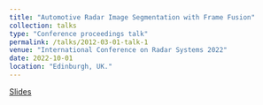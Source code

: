 ```yaml
---
title: "Automotive Radar Image Segmentation with Frame Fusion"
collection: talks
type: "Conference proceedings talk"
permalink: /talks/2012-03-01-talk-1
venue: "International Conference on Radar Systems 2022"
date: 2022-10-01
location: "Edinburgh, UK."
---
```


[Slides](http://yangsophiaxiao.github.io/files/Automotive-Radar-Image-Segmentation-with-Frame-Fusion_slides.pdf)

